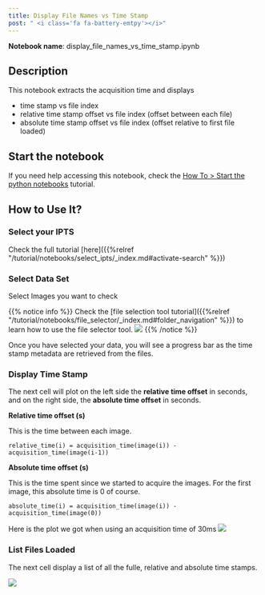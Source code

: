 ```yaml
---
title: Display File Names vs Time Stamp
post: " <i class='fa fa-battery-emtpy'></i>"
---
```


**Notebook name**: display_file_names_vs_time_stamp.ipynb

## Description

This notebook extracts the acquisition time and displays

 - time stamp vs file index
 - relative time stamp offset vs file index (offset between each file)
 - absolute time stamp offset vs file index (offset relative to first file loaded)

## Start the notebook

If you need help accessing this notebook, check the [How To > Start the python
notebooks](/en/tutorial/how_to_start_notebooks) tutorial.

## How to Use It?

### Select your IPTS

Check the full tutorial [here]({{%relref "/tutorial/notebooks/select_ipts/_index.md#activate-search" %}})</i>

### Select Data Set

Select Images you want to check

{{% notice info %}}
Check the [file selection tool tutorial]({{%relref "/tutorial/notebooks/file_selector/_index.md#folder_navigation" %}})
to learn how to use the file selector tool.
<img src='/tutorial/how_to_run_notebooks/images/file_folder_browser.png' />
{{% /notice %}}

Once you have selected your data, you will see a progress bar as the time stamp metadata are retrieved from the files.

### Display Time Stamp

The next cell will plot on the left side the **relative time offset** in seconds,
and on the right side, the **absolute time offset** in seconds.

**Relative time offset (s)**

This is the time between each image.

```
relative_time(i) = acquisition_time(image(i)) - acquisition_time(image(i-1))
```

**Absolute time offset (s)**

This is the time spent since we started to acquire the images. For the first image, this absolute time is 0 of course.

```
absolute_time(i) = acquisition_time(image(i)) - acquisition_time(image(0))
```

Here is the plot we got when using an acquisition time of 30ms
<img src='/tutorial/notebooks/display_file_names_vs_time_stamp/images/display_time_stamp.png' />

### List Files Loaded

The next cell display a list of all the fulle, relative and absolute time stamps.

<img src='/tutorial/notebooks/display_file_names_vs_time_stamp/images/list_time_stamps.gif' />